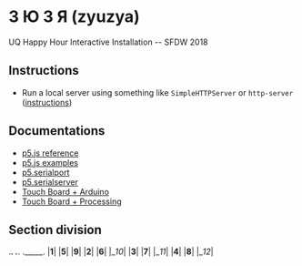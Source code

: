 # З Ю З Я (zyuzya)
UQ Happy Hour Interactive Installation -- SFDW 2018

## Instructions
- Run a local server using something like `SimpleHTTPServer` or `http-server` ([instructions](https://github.com/processing/p5.js/wiki/Local-server))

## Documentations
- [p5.js reference](https://p5js.org/reference/)
- [p5.js examples](https://p5js.org/examples/)
- [p5.serialport](http://vanevery.github.io/p5.serialport/docs/classes/p5.serialport.html)
- [p5.serialserver](https://github.com/vanevery/p5.serialport#p5serial-nodejs)
- [Touch Board + Arduino](https://www.bareconductive.com/make/setting-up-arduino-with-your-touch-board/)
- [Touch Board + Processing](https://www.bareconductive.com/make/touch-board-grapher/)

## Section division
._____.  ._____.  ._____.
|__1__|  |__5__|  |__9__|
|__2__|  |__6__|  |__10_|
|__3__|  |__7__|  |__11_|
|__4__|  |__8__|  |__12_|
